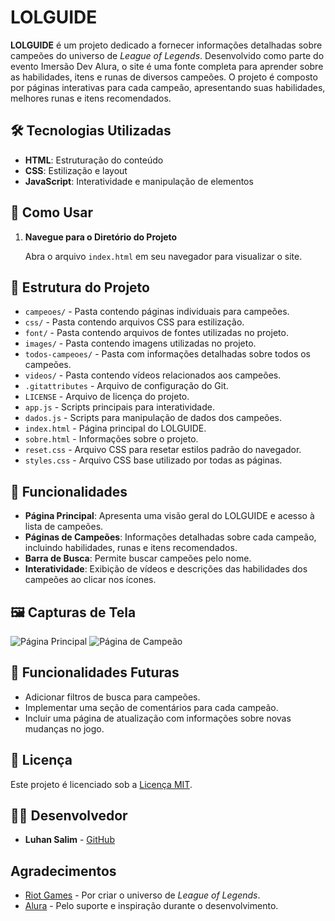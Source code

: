 # LOLGUIDE

**LOLGUIDE** é um projeto dedicado a fornecer informações detalhadas sobre campeões do universo de *League of Legends*. Desenvolvido como parte do evento Imersão Dev Alura, o site é uma fonte completa para aprender sobre as habilidades, itens e runas de diversos campeões. O projeto é composto por páginas interativas para cada campeão, apresentando suas habilidades, melhores runas e itens recomendados.

## 🛠️ Tecnologias Utilizadas

- **HTML**: Estruturação do conteúdo
- **CSS**: Estilização e layout
- **JavaScript**: Interatividade e manipulação de elementos

## 🚀 Como Usar

1. **Navegue para o Diretório do Projeto**

   Abra o arquivo `index.html` em seu navegador para visualizar o site.

## 📂 Estrutura do Projeto

- `campeoes/` - Pasta contendo páginas individuais para campeões.
- `css/` - Pasta contendo arquivos CSS para estilização.
- `font/` - Pasta contendo arquivos de fontes utilizadas no projeto.
- `images/` - Pasta contendo imagens utilizadas no projeto.
- `todos-campeoes/` - Pasta com informações detalhadas sobre todos os campeões.
- `videos/` - Pasta contendo vídeos relacionados aos campeões.
- `.gitattributes` - Arquivo de configuração do Git.
- `LICENSE` - Arquivo de licença do projeto.
- `app.js` - Scripts principais para interatividade.
- `dados.js` - Scripts para manipulação de dados dos campeões.
- `index.html` - Página principal do LOLGUIDE.
- `sobre.html` - Informações sobre o projeto.
- `reset.css` - Arquivo CSS para resetar estilos padrão do navegador.
- `styles.css` - Arquivo CSS base utilizado por todas as páginas.

## 📜 Funcionalidades

- **Página Principal**: Apresenta uma visão geral do LOLGUIDE e acesso à lista de campeões.
- **Páginas de Campeões**: Informações detalhadas sobre cada campeão, incluindo habilidades, runas e itens recomendados.
- **Barra de Busca**: Permite buscar campeões pelo nome.
- **Interatividade**: Exibição de vídeos e descrições das habilidades dos campeões ao clicar nos ícones.

## 🖼️ Capturas de Tela

![Página Principal](path/to/screenshot1.png)
![Página de Campeão](path/to/screenshot2.png)

## 🚧 Funcionalidades Futuras

- Adicionar filtros de busca para campeões.
- Implementar uma seção de comentários para cada campeão.
- Incluir uma página de atualização com informações sobre novas mudanças no jogo.

## 📄 Licença

Este projeto é licenciado sob a [Licença MIT](LICENSE).

## 👨‍💻 Desenvolvedor

- **Luhan Salim** - [GitHub](https://github.com/luhsalim)

## Agradecimentos

- [Riot Games](https://www.riotgames.com/pt-br) - Por criar o universo de *League of Legends*.
- [Alura](https://www.alura.com.br) - Pelo suporte e inspiração durante o desenvolvimento.
